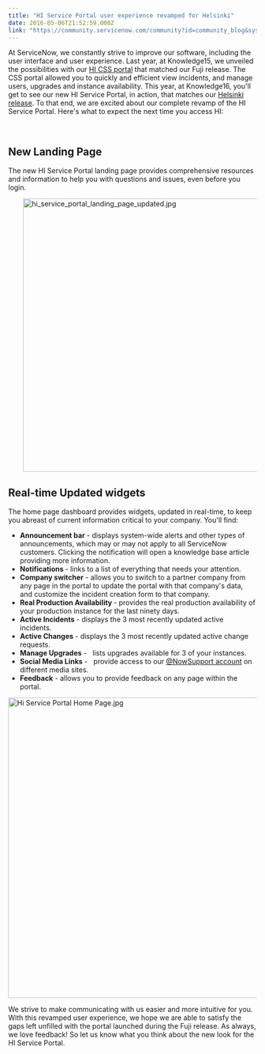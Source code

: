 ```yaml
---
title: "HI Service Portal user experience revamped for Helsinki"
date: 2016-05-06T21:52:59.000Z
link: "https://community.servicenow.com/community?id=community_blog&sys_id=52dde6e9dbd0dbc01dcaf3231f9619db"
---
```

<p>At ServiceNow, we constantly strive to improve our software, including the user interface and user experience. Last year, at Knowledge15, we unveiled the possibilities with our <a href="community?id&#61;community_blog&amp;sys_id&#61;812e266ddbd0dbc01dcaf3231f9619f9" rel="nofollow">HI CSS portal</a> that matched our Fuji release. The CSS portal allowed you to quickly and efficient view incidents, and manage users, upgrades and instance availability. This year, at Knowledge16, you&#39;ll get to see our new HI Service Portal, in action, that matches our <a title="" href="community?id&#61;community_blog&amp;sys_id&#61;f01daea5dbd0dbc01dcaf3231f9619d0" rel="nofollow">Helsinki release</a>. To that end, we are excited about our complete revamp of the HI Service Portal. Here&#39;s what to expect the next time you access HI:</p>
<p> </p>
<h2>New Landing Page</h2>
<p>The new HI Service Portal landing page provides comprehensive resources and information to help you with questions and issues, even before you login.</p>
<p style="padding-left: 30px;"><img class="image-3 jive-image" style="width: 620px; height: 553px; display: block; margin-left: auto; margin-right: auto;" src="c2bedcc2db9c9fc03eb27a9e0f9619fb.iix" alt="hi_service_portal_landing_page_updated.jpg" /></p>
<h2>Real-time Updated widgets</h2>
<p>The home page dashboard provides widgets, updated in real-time, to keep you abreast of current information critical to your company. You&#39;ll find:</p>
<ul><li><strong>Announcement bar</strong> - displays system-wide alerts and other types of announcements, which may or may not apply to all ServiceNow customers. Clicking the notification will open a knowledge base article providing more information.</li><li><strong>Notifications </strong>- links to a list of everything that needs your attention.</li><li><strong>Company switcher</strong> - allows you to switch to a partner company from any page in the portal to update the portal with that company&#39;s data, and customize the incident creation form to that company.</li><li><strong>Real Production Availability </strong>- provides the real production availability of your production instance for the last ninety days.</li><li><strong>Active Incidents</strong> - displays the 3 most recently updated active incidents.</li><li><strong>Active Changes</strong> - displays the 3 most recently updated active change requests.</li><li><strong>Manage Upgrades</strong> -   lists upgrades available for 3 of your instances.</li><li><strong>Social Media Links</strong> -   provide access to our <a href="community?id&#61;community_blog&amp;sys_id&#61;8b4ea6addbd0dbc01dcaf3231f96190e" rel="nofollow">&#64;NowSupport account</a> on different media sites.</li><li><strong>Feedback</strong> - allows you to provide feedback on any page within the portal.</li></ul>
<p><img class="image-2 jive-image" style="width: 620px; height: 608px; display: block; margin-left: auto; margin-right: auto;" src="25e10182dbdc9304b322f4621f96193d.iix" alt="Hi Service Portal Home Page.jpg" /></p>
<p>We strive to make communicating with us easier and more intuitive for you. With this revamped user experience, we hope we are able to satisfy the gaps left unfilled with the portal launched during the Fuji release. As always, we love feedback! So let us know what you think about the new look for the HI Service Portal.</p>